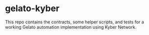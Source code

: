 # gelato-kyber
This repo contains the contracts, some helper scripts, and tests for a working Gelato automation implementation using Kyber Network. 
